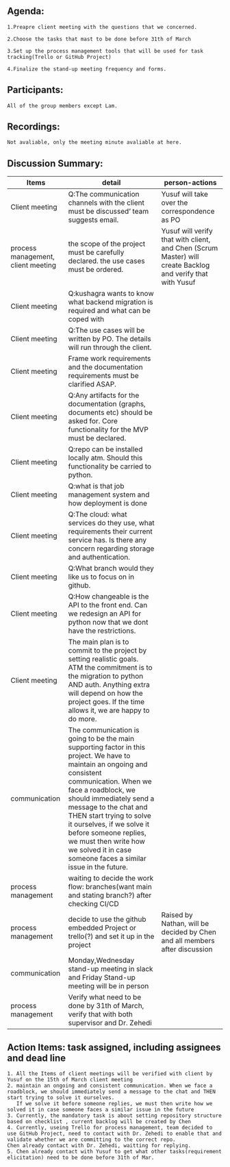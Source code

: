 ## Agenda:
    1.Preapre client meeting with the questions that we concerned.

    2.Choose the tasks that mast to be done before 31th of March

    3.Set up the process management tools that will be used for task tracking(Trello or GitHub Project)
    
    4.Finalize the stand-up meeting frequency and forms.

## Participants:
    All of the group members except Lam.

## Recordings:
    Not avaliable, only the meeting minute avaliable at here.

## Discussion Summary:
| Items                              | detail                                                                                                                                                                                                                                                                                                                                                                                            | person-actions                                                                                             |
|------------------------------------|---------------------------------------------------------------------------------------------------------------------------------------------------------------------------------------------------------------------------------------------------------------------------------------------------------------------------------------------------------------------------------------------------|------------------------------------------------------------------------------------------------------------|
| Client meeting                     | Q:The communication channels with the client must be discussed’ team suggests email.                                                                                                                                                                                                                                                                                                              | Yusuf will take over the correspondence as PO                                                              |
| process management, client meeting | the scope of the project must be carefully declared. the use cases must be ordered.                                                                                                                                                                                                                                                                                                               | Yusuf will verify that with client, and Chen (Scrum Master) will create Backlog and verify that with Yusuf |
| Client meeting                     | Q:kushagra wants to know what backend migration is required and what can be coped with                                                                                                                                                                                                                                                                                                            |                                                                                                            |
| Client meeting                     | Q:The use cases will be written by PO. The details will run through the client.                                                                                                                                                                                                                                                                                                                   |                                                                                                            |
| Client meeting                     | Frame work requirements and the documentation requirements must be clarified ASAP.                                                                                                                                                                                                                                                                                                                |                                                                                                            |
| Client meeting                     | Q:Any artifacts for the documentation (graphs, documents etc) should be asked for. Core functionality for the MVP must be declared.                                                                                                                                                                                                                                                               |                                                                                                            |
| Client meeting                     | Q:repo can be installed locally atm. Should this functionality be carried to python.                                                                                                                                                                                                                                                                                                              |                                                                                                            |
| Client meeting                     | Q:what is that job management system and how deployment is done                                                                                                                                                                                                                                                                                                                                   |                                                                                                            |
| Client meeting                     | Q:The cloud: what services do they use, what requirements their current service has. Is there any concern regarding storage and authentication.                                                                                                                                                                                                                                                   |                                                                                                            |
| Client meeting                     | Q:What branch would they like us to focus on in github.                                                                                                                                                                                                                                                                                                                                           |                                                                                                            |
| Client meeting                     | Q:How changeable is the API to the front end. Can we redesign an API for python now that we dont have the restrictions.                                                                                                                                                                                                                                                                           |                                                                                                            |
| Client meeting                     | The main plan is to commit to the project by setting realistic goals. ATM the commitment is to the migration to python AND auth. Anything extra will depend on how the project goes. If the time allows it, we are happy to do more.                                                                                                                                                              |                                                                                                            |
| communication                      | The communication is going to be the main supporting factor in this project. We have to maintain an ongoing and consistent communication. When we face a roadblock, we should immediately send a message to the chat and THEN start trying to solve it ourselves, if we solve it before someone replies, we must then write how we solved it in case someone faces a similar issue in the future. |                                                                                                            |
| process management                 | waiting to decide the work flow: branches(want main and stating branch?) after checking CI/CD                                                                                                                                                                                                                                                                                                     |                                                                                                            |
| process management                 | decide to use the github embedded Project or trello(?) and set it up in the project                                                                                                                                                                                                                                                                                                               | Raised by Nathan, will be decided by Chen and all members after discussion                                 |
| communication                      | Monday,Wednesday stand-up meeting in slack and Friday Stand-up meeting will be in person                                                                                                                                                                                                                                                                                                          |                                                                                                            |
| process management                 | Verify what need to be done by 31th of March, verify that with both supervisor and Dr. Zehedi                                                                                                                                                                                                                                                                                                     |                                                                                                            |

## Action Items: task assigned, including assignees and dead line
    1. All the Items of client meetings will be verified with client by Yusuf on the 15th of March client meeting
    2. maintain an ongoing and consistent communication. When we face a roadblock, we should immediately send a message to the chat and THEN start trying to solve it ourselves.
       If we solve it before someone replies, we must then write how we solved it in case someone faces a similar issue in the future
    3. Currently, the mandatory task is about setting repository structure based on checklist , current backlog will be created by Chen
    4. Currently, useing Trello for process management, team decided to use GitHub Project, need to contact with Dr. Zehedi to enable that and validate whether we are committing to the correct repo. 
    Chen already contact with Dr. Zehedi, waitting for replying.
    5. Chen already contact with Yusuf to get what other tasks(requirement elicitation) need to be done before 31th of Mar.